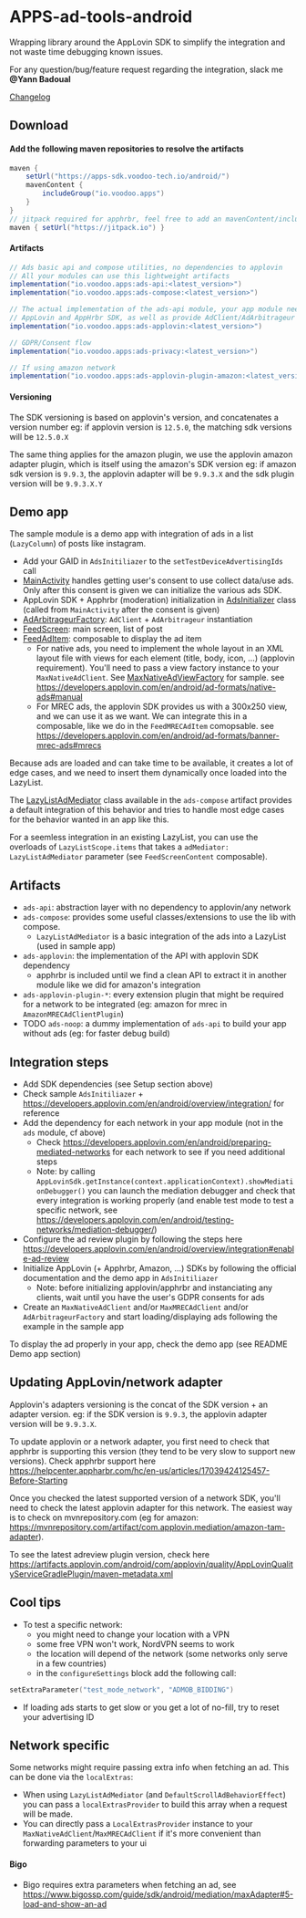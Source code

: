 # APPS-ad-tools-android

Wrapping library around the AppLovin SDK to simplify the integration and not waste time debugging
known issues.

For any question/bug/feature request regarding the integration, slack me **@Yann Badoual**

[Changelog](https://github.com/VoodooTeam/APPS-ad-tools-android/releases)

## Download

#### Add the following maven repositories to resolve the artifacts

```groovy
maven {
    setUrl("https://apps-sdk.voodoo-tech.io/android/")
    mavenContent {
        includeGroup("io.voodoo.apps")
    }
}
// jitpack required for apphrbr, feel free to add an mavenContent/includeGroup clause
maven { setUrl("https://jitpack.io") }
```

#### Artifacts

```groovy
// Ads basic api and compose utilities, no dependencies to applovin
// All your modules can use this lightweight artifacts
implementation("io.voodoo.apps:ads-api:<latest_version>")
implementation("io.voodoo.apps:ads-compose:<latest_version>")

// The actual implementation of the ads-api module, your app module needs it to initialize
// AppLovin and AppHrbr SDK, as well as provide AdClient/AdArbitrageur to your modules via DI
implementation("io.voodoo.apps:ads-applovin:<latest_version>")

// GDPR/Consent flow
implementation("io.voodoo.apps:ads-privacy:<latest_version>")

// If using amazon network
implementation("io.voodoo.apps:ads-applovin-plugin-amazon:<latest_version>")
```

#### Versioning

The SDK versioning is based on applovin's version, and concatenates a version number
eg: if applovin version is `12.5.0`, the matching sdk versions will be `12.5.0.X`

The same thing applies for the amazon plugin, we use the applovin amazon adapter plugin,
which is itself using the amazon's SDK version
eg: if amazon sdk version is `9.9.3`, the applovin adapter will be `9.9.3.X` and the sdk plugin
version will be `9.9.3.X.Y`

## Demo app

The sample module is a demo app with integration of ads in a list (`LazyColumn`) of posts like
instagram.

* Add your GAID in `AdsInitiliazer` to the `setTestDeviceAdvertisingIds` call
* [MainActivity](sample/src/main/java/io/voodoo/apps/ads/MainActivity.kt) handles getting user's
  consent to use collect data/use ads. Only after this consent is given we can initialize the
  various ads SDK.
* AppLovin SDK + Apphrbr (moderation) initialization
  in [AdsInitializer](sample/src/main/java/io/voodoo/apps/ads/feature/ads/AdsInitiliazer.kt) class
  (called from `MainActivity` after the consent is given)
* [AdArbitrageurFactory](sample/src/main/java/io/voodoo/apps/ads/feature/ads/AdArbitrageurFactory.kt):
  `AdClient` + `AdArbitrageur` instantiation
* [FeedScreen](sample/src/main/java/io/voodoo/apps/ads/feature/feed/FeedScreen.kt): main screen,
  list of post
* [FeedAdItem](sample/src/main/java/io/voodoo/apps/ads/feature/feed/component/FeedAdItem.kt):
  composable to display the ad item
    * For native ads, you need to implement the whole layout in an XML layout file with views for
      each element (title, body, icon, ...) (applovin requirement). You'll need to pass a view
      factory instance to your `MaxNativeAdClient`.
      See [MaxNativeAdViewFactory](sample/src/main/java/io/voodoo/apps/ads/feature/ads/MaxNativeAdViewFactory.kt)
      for sample.
      see https://developers.applovin.com/en/android/ad-formats/native-ads#manual
    * For MREC ads, the applovin SDK provides us with a 300x250 view, and we can use it as we want.
      We can integrate this in a composable, like we do in the `FeedMRECAdItem` comopsable.
      see https://developers.applovin.com/en/android/ad-formats/banner-mrec-ads#mrecs

Because ads are loaded and can take time to be available, it creates a lot of edge cases, and we
need to insert them dynamically once loaded into the LazyList.

The [LazyListAdMediator](ads-compose/src/main/java/io/voodoo/apps/ads/compose/lazylist/LazyListAdMediator.kt)
class available in the `ads-compose` artifact provides a default integration of this behavior and
tries to handle most edge cases for the behavior wanted in an app like this.

For a seemless integration in an existing LazyList, you can use the overloads
of `LazyListScope.items` that takes a `adMediator: LazyListAdMediator` parameter
(see `FeedScreenContent` composable).

## Artifacts

* `ads-api`: abstraction layer with no dependency to applovin/any network
* `ads-compose`: provides some useful classes/extensions to use the lib with compose.
    * `LazyListAdMediator` is a basic integration of the ads into a LazyList (used in sample app)
* `ads-applovin`: the implementation of the API with applovin SDK dependency
    * apphrbr is included until we find a clean API to extract it in another module like we did for
      amazon's integration
* `ads-applovin-plugin-*`: every extension plugin that might be required for a network to be
  integrated (eg: amazon for mrec in `AmazonMRECAdClientPlugin`)
* TODO `ads-noop`: a dummy implementation of `ads-api` to build your app without ads (eg: for faster
  debug build)

## Integration steps

* Add SDK dependencies (see Setup section above)
* Check sample `AdsInitiliazer` + https://developers.applovin.com/en/android/overview/integration/
  for reference
* Add the dependency for each network in your app module (not in the `ads` module, cf above)
    * Check https://developers.applovin.com/en/android/preparing-mediated-networks for each network
      to see if you need additional steps
    * Note: by calling `AppLovinSdk.getInstance(context.applicationContext).showMediationDebugger()`
      you can launch the mediation debugger and check that every integration is working properly
      (and enable test mode to test a specific network,
      see https://developers.applovin.com/en/android/testing-networks/mediation-debugger/)
* Configure the ad review plugin by following the steps
  here https://developers.applovin.com/en/android/overview/integration#enable-ad-review
* Initialize AppLovin (+ Apphrbr, Amazon, ...) SDKs by following the official documentation and the
  demo app in `AdsInitiliazer`
    * Note: before initializing applovin/apphrbr and instanciating any clients, wait until you have
      the user's GDPR consents for ads
* Create an `MaxNativeAdClient` and/or `MaxMRECAdClient` and/or `AdArbitrageurFactory` and start
  loading/displaying ads following the example in the sample app

To display the ad properly in your app, check the demo app (see README Demo app section)

## Updating AppLovin/network adapter

Applovin's adapters versioning is the concat of the SDK version + an adapter version. eg: if the SDK
version is `9.9.3`, the applovin adapter version will be `9.9.3.X`.

To update applovin or a network adapter, you first need to check that apphrbr is supporting this
version (they tend to be very slow to support new versions). Check apphrbr support
here https://helpcenter.appharbr.com/hc/en-us/articles/17039424125457-Before-Starting

Once you checked the latest supported version of a network SDK, you'll need to check the latest
applovin adapter for this network. The easiest way is to check on mvnrepository.com
(eg for amazon: https://mvnrepository.com/artifact/com.applovin.mediation/amazon-tam-adapter).

To see the latest adreview plugin version, check
here https://artifacts.applovin.com/android/com/applovin/quality/AppLovinQualityServiceGradlePlugin/maven-metadata.xml

## Cool tips

* To test a specific network:
    * you might need to change your location with a VPN
    * some free VPN won't work, NordVPN seems to work
    * the location will depend of the network (some networks only serve in a few countries)
  * in the `configureSettings` block add the following call:

```kotlin
setExtraParameter("test_mode_network", "ADMOB_BIDDING")
```

* If loading ads starts to get slow or you get a lot of no-fill, try to reset your advertising ID

## Network specific

Some networks might require passing extra info when fetching an ad.
This can be done via the `localExtras`:

* When using `LazyListAdMediator` (and `DefaultScrollAdBehaviorEffect`) you can pass
  a `localExtrasProvider` to build this array when a request will be made.
* You can directly pass a `LocalExtrasProvider` instance to
  your `MaxNativeAdClient`/`MaxMRECAdClient` if it's more convenient than forwarding parameters to
  your ui

#### Bigo

* Bigo requires extra parameters when fetching an ad,
  see https://www.bigossp.com/guide/sdk/android/mediation/maxAdapter#5-load-and-show-an-ad
